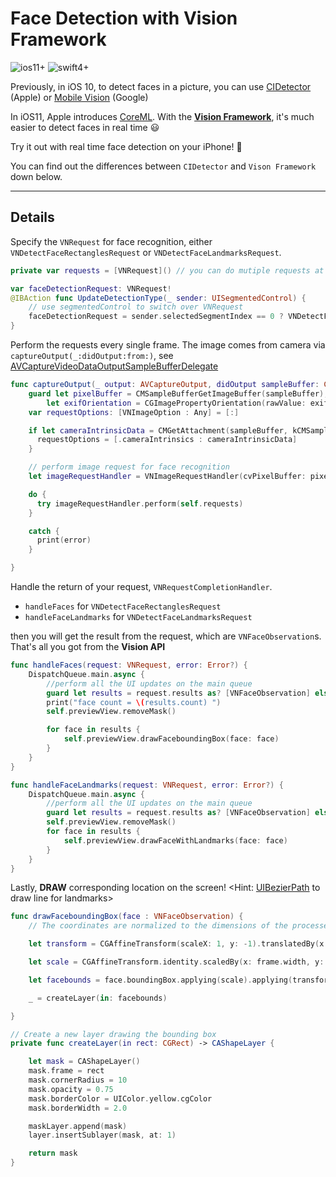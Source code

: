 # Face Detection with Vision Framework
![ios11+](https://img.shields.io/badge/ios-11%2B-blue.svg)
![swift4+](https://img.shields.io/badge/swift-4%2B-orange.svg)


Previously, in iOS 10, to detect faces in a picture, you can use [CIDetector](https://developer.apple.com/reference/coreimage/cidetector) (Apple)
or [Mobile Vision](https://developers.google.com/vision/face-detection-concepts) (Google)

In iOS11, Apple introduces [CoreML](https://developer.apple.com/documentation/coreml). With the **[Vision Framework](https://developer.apple.com/documentation/vision)**, it's much easier to detect faces in real time 😃

Try it out with real time face detection on your iPhone! 📱

<!-- <img src="https://github.com/Weijay/AppleFaceDetection/blob/master/resources/VNDetectFaceRectanglesRequest.png" width="250" height="400"/> <img src="https://github.com/Weijay/AppleFaceDetection/blob/master/resources/VNDetectFaceLandmarksRequest.png" width="250" height="400"/>  <img src="https://github.com/Weijay/AppleFaceDetection/blob/master/resources/faceRecognition.gif" /> -->

You can find out the differences between `CIDetector` and `Vison Framework` down below.

<!-- [Moving From Voila-Jones to Deep Learning](https://machinelearning.apple.com/2017/11/16/face-detection.html) -->


---

## Details

Specify the `VNRequest` for face recognition, either `VNDetectFaceRectanglesRequest` or `VNDetectFaceLandmarksRequest`.

```swift
private var requests = [VNRequest]() // you can do mutiple requests at the same time

var faceDetectionRequest: VNRequest!
@IBAction func UpdateDetectionType(_ sender: UISegmentedControl) {
    // use segmentedControl to switch over VNRequest
    faceDetectionRequest = sender.selectedSegmentIndex == 0 ? VNDetectFaceRectanglesRequest(completionHandler: handleFaces) : VNDetectFaceLandmarksRequest(completionHandler: handleFaceLandmarks)
}

```

Perform the requests every single frame. The image comes from camera via `captureOutput(_:didOutput:from:)`, see [AVCaptureVideoDataOutputSampleBufferDelegate](https://developer.apple.com/documentation/avfoundation/avcapturevideodataoutputsamplebufferdelegate/1385775-captureoutput)

```swift
func captureOutput(_ output: AVCaptureOutput, didOutput sampleBuffer: CMSampleBuffer, from connection: AVCaptureConnection) {
    guard let pixelBuffer = CMSampleBufferGetImageBuffer(sampleBuffer),
        let exifOrientation = CGImagePropertyOrientation(rawValue: exifOrientationFromDeviceOrientation()) else { return }
    var requestOptions: [VNImageOption : Any] = [:]

    if let cameraIntrinsicData = CMGetAttachment(sampleBuffer, kCMSampleBufferAttachmentKey_CameraIntrinsicMatrix, nil) {
      requestOptions = [.cameraIntrinsics : cameraIntrinsicData]
    }

    // perform image request for face recognition
    let imageRequestHandler = VNImageRequestHandler(cvPixelBuffer: pixelBuffer, orientation: exifOrientation, options: requestOptions)

    do {
      try imageRequestHandler.perform(self.requests)
    }

    catch {
      print(error)
    }

}
```

Handle the return of your request, `VNRequestCompletionHandler`.
- `handleFaces` for `VNDetectFaceRectanglesRequest`
- `handleFaceLandmarks` for `VNDetectFaceLandmarksRequest`

then you will get the result from the request, which are `VNFaceObservation`s. That's all you got from the **Vision API**

```swift
func handleFaces(request: VNRequest, error: Error?) {
    DispatchQueue.main.async {
        //perform all the UI updates on the main queue
        guard let results = request.results as? [VNFaceObservation] else { return }
        print("face count = \(results.count) ")
        self.previewView.removeMask()

        for face in results {
            self.previewView.drawFaceboundingBox(face: face)
        }
    }
}

func handleFaceLandmarks(request: VNRequest, error: Error?) {
    DispatchQueue.main.async {
        //perform all the UI updates on the main queue
        guard let results = request.results as? [VNFaceObservation] else { return }
        self.previewView.removeMask()
        for face in results {
            self.previewView.drawFaceWithLandmarks(face: face)
        }
    }
}
```

Lastly, **DRAW** corresponding location on the screen!
<Hint: [UIBezierPath](https://developer.apple.com/documentation/uikit/uibezierpath) to draw line for landmarks>

```swift
func drawFaceboundingBox(face : VNFaceObservation) {
    // The coordinates are normalized to the dimensions of the processed image, with the origin at the image's lower-left corner.

    let transform = CGAffineTransform(scaleX: 1, y: -1).translatedBy(x: 0, y: -frame.height)

    let scale = CGAffineTransform.identity.scaledBy(x: frame.width, y: frame.height)

    let facebounds = face.boundingBox.applying(scale).applying(transform)

    _ = createLayer(in: facebounds)

}

// Create a new layer drawing the bounding box
private func createLayer(in rect: CGRect) -> CAShapeLayer {

    let mask = CAShapeLayer()
    mask.frame = rect
    mask.cornerRadius = 10
    mask.opacity = 0.75
    mask.borderColor = UIColor.yellow.cgColor
    mask.borderWidth = 2.0

    maskLayer.append(mask)
    layer.insertSublayer(mask, at: 1)

    return mask
}

```

